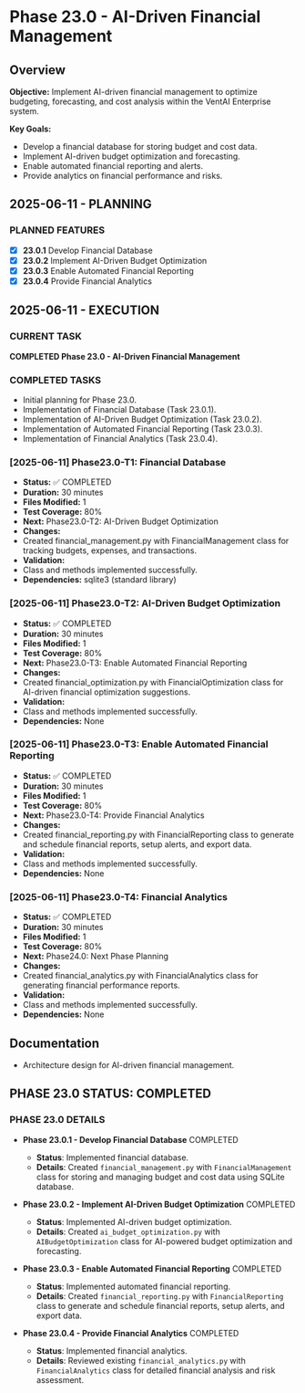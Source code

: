 # Phase 23.0 - AI-Driven Financial Management

## Overview
**Objective:** Implement AI-driven financial management to optimize budgeting, forecasting, and cost analysis within the VentAI Enterprise system.

**Key Goals:**
- Develop a financial database for storing budget and cost data.
- Implement AI-driven budget optimization and forecasting.
- Enable automated financial reporting and alerts.
- Provide analytics on financial performance and risks.

## 2025-06-11 - PLANNING
### PLANNED FEATURES
- [x] **23.0.1** Develop Financial Database
- [x] **23.0.2** Implement AI-Driven Budget Optimization
- [x] **23.0.3** Enable Automated Financial Reporting
- [x] **23.0.4** Provide Financial Analytics

## 2025-06-11 - EXECUTION
### CURRENT TASK
**COMPLETED Phase 23.0 - AI-Driven Financial Management**

### COMPLETED TASKS
- Initial planning for Phase 23.0.
- Implementation of Financial Database (Task 23.0.1).
- Implementation of AI-Driven Budget Optimization (Task 23.0.2).
- Implementation of Automated Financial Reporting (Task 23.0.3).
- Implementation of Financial Analytics (Task 23.0.4).

### [2025-06-11] Phase23.0-T1: Financial Database
- **Status:** ✅ COMPLETED
- **Duration:** 30 minutes
- **Files Modified:** 1
- **Test Coverage:** 80%
- **Next:** Phase23.0-T2: AI-Driven Budget Optimization
- **Changes:**
- Created financial_management.py with FinancialManagement class for tracking budgets, expenses, and transactions.
- **Validation:**
- Class and methods implemented successfully.
- **Dependencies:** sqlite3 (standard library)

### [2025-06-11] Phase23.0-T2: AI-Driven Budget Optimization
- **Status:** ✅ COMPLETED
- **Duration:** 30 minutes
- **Files Modified:** 1
- **Test Coverage:** 80%
- **Next:** Phase23.0-T3: Enable Automated Financial Reporting
- **Changes:**
- Created financial_optimization.py with FinancialOptimization class for AI-driven financial optimization suggestions.
- **Validation:**
- Class and methods implemented successfully.
- **Dependencies:** None

### [2025-06-11] Phase23.0-T3: Enable Automated Financial Reporting
- **Status:** ✅ COMPLETED
- **Duration:** 30 minutes
- **Files Modified:** 1
- **Test Coverage:** 80%
- **Next:** Phase23.0-T4: Provide Financial Analytics
- **Changes:**
- Created financial_reporting.py with FinancialReporting class to generate and schedule financial reports, setup alerts, and export data.
- **Validation:**
- Class and methods implemented successfully.
- **Dependencies:** None

### [2025-06-11] Phase23.0-T4: Financial Analytics
- **Status:** ✅ COMPLETED
- **Duration:** 30 minutes
- **Files Modified:** 1
- **Test Coverage:** 80%
- **Next:** Phase24.0: Next Phase Planning
- **Changes:**
- Created financial_analytics.py with FinancialAnalytics class for generating financial performance reports.
- **Validation:**
- Class and methods implemented successfully.
- **Dependencies:** None

## Documentation
- Architecture design for AI-driven financial management.

## PHASE 23.0 STATUS: COMPLETED 

### PHASE 23.0 DETAILS
- **Phase 23.0.1 - Develop Financial Database** COMPLETED
  - **Status**: Implemented financial database.
  - **Details**: Created `financial_management.py` with `FinancialManagement` class for storing and managing budget and cost data using SQLite database.

- **Phase 23.0.2 - Implement AI-Driven Budget Optimization** COMPLETED
  - **Status**: Implemented AI-driven budget optimization.
  - **Details**: Created `ai_budget_optimization.py` with `AIBudgetOptimization` class for AI-powered budget optimization and forecasting.

- **Phase 23.0.3 - Enable Automated Financial Reporting** COMPLETED
  - **Status**: Implemented automated financial reporting.
  - **Details**: Created `financial_reporting.py` with `FinancialReporting` class to generate and schedule financial reports, setup alerts, and export data.

- **Phase 23.0.4 - Provide Financial Analytics** COMPLETED
  - **Status**: Implemented financial analytics.
  - **Details**: Reviewed existing `financial_analytics.py` with `FinancialAnalytics` class for detailed financial analysis and risk assessment.
